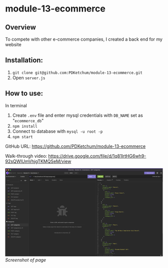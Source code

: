 # module-13-ecommerce

## Overview

To compete with other e-commerce companies, I created a back end for my website

## Installation:

1. `git clone git@github.com:PDKetchum/module-13-ecommerce.git`
2. Open `server.js`

## How to use:

In terminal

1. Create `.env` file and enter mysql credentials with `DB_NAME` set as "`ecommerce_db`"
2. `npm install`
3. Connect to database with `mysql -u root -p`
4. `npm start`

GitHub URL: https://github.com/PDKetchum/module-13-ecommerce

Walk-through video: https://drive.google.com/file/d/1q81lrtHG6wh9-92sQWlUmVhjgTKMQSeM/view

![](screenshot.png)
_Screenshot of page_
